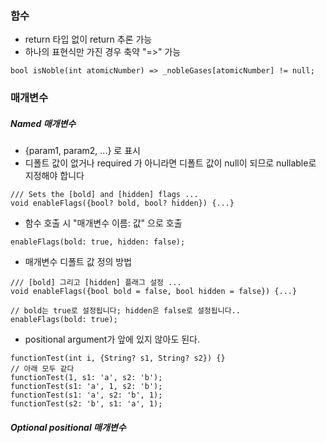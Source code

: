 ### 함수
- return 타입 없이 return 추론 가능
- 하나의 표현식만 가진 경우 축약 "=>" 가능
```
bool isNoble(int atomicNumber) => _nobleGases[atomicNumber] != null;
```

### 매개변수
##### Named 매개변수
- {param1, param2, ...} 로 표시
- 디폴트 값이 없거나 required 가 아니라면 디폴트 값이 null이 되므로 nullable로 지정해야 합니다
```
/// Sets the [bold] and [hidden] flags ...
void enableFlags({bool? bold, bool? hidden}) {...}
```

- 함수 호출 시 "매개변수 이름: 값" 으로 호출
```
enableFlags(bold: true, hidden: false);
```

- 매개변수 디폴트 값 정의 방법
```
/// [bold] 그리고 [hidden] 플래그 설정 ...
void enableFlags({bool bold = false, bool hidden = false}) {...}

// bold는 true로 설정됩니다; hidden은 false로 설정됩니다..
enableFlags(bold: true);
```

- positional argument가 앞에 있지 않아도 된다.
```
functionTest(int i, {String? s1, String? s2}) {}
// 아래 모두 같다
functionTest(1, s1: 'a', s2: 'b');
functionTest(s1: 'a', 1, s2: 'b');
functionTest(s1: 'a', s2: 'b', 1);
functionTest(s2: 'b', s1: 'a', 1);
```

##### Optional positional 매개변수
